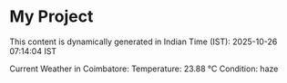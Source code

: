 # My Project

This content is dynamically generated in Indian Time (IST): 2025-10-26 07:14:04 IST


Current Weather in Coimbatore:
Temperature: 23.88 °C
Condition: haze
